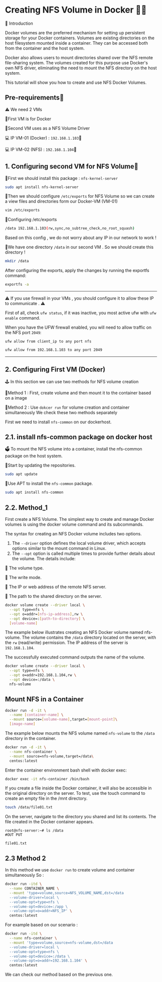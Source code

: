 # Creating NFS Volume in Docker 🐋💾



📝 Introduction

Docker volumes are the preferred mechanism for setting up persistent storage for your Docker containers. Volumes are existing directories on the host filesystem mounted inside a container. They can be accessed both from the container and the host system.

Docker also allows users to mount directories shared over the NFS remote file-sharing system. The volumes created for this purpose use Docker's own NFS driver, eliminating the need to mount the NFS directory on the host system.

This tutorial will show you how to create and use NFS Docker Volumes.

## Pre-requirements📑
⚠️ We need 2 VMs

🔸First VM is for Docker

🔸Second VM uses as a NFS Volume Driver


💻 IP VM-01 (Docker) : `192.168.1.103`🐋

💻 IP VM-02 (NFS) : `192.168.1.104`🐧

## 1. Configuring second VM for NFS Volume📑
🔺First we should install this package : `nfs-kernel-server`

```bash 
sudo apt install nfs-kernel-server
```

🔺Then we should configure `/etc/exports` for NFS Volume so we can create a view files and directories form our Docker-VM (VM-01)

```bash
vim /etc/exports
```

🔺Configuring /etc/exports
```bash
/data 192.168.1.103(rw,sync,no_subtree_check,no_root_squash)
```

Based on this config , we do not worry about any IP in our network to work !

🔺We have one directory `/data` in our second VM . So we should create this directory !
```bash
mkdir /data
```

After configuring the exports, apply the changes by running the exportfs command:

```bash
exportfs -a
```

**************

⚠️ If you use firewall in your VMs , you should configure it to allow these IP to communicate . ⚠️

First of all, check `ufw status`, if it was inactive, you most active ufw with `ufw enable` command.

When you have the UFW firewall enabled, you will need to allow traffic on the NFS port `2049`:

`ufw allow from client_ip to any port nfs`

```bash
ufw allow from 192.168.1.103 to any port 2049
```
**************

## 2. Configuring First VM (Docker)
🕹 In this section we can use two methods for NFS volume creation

🔸Method 1 : First, create volume and then mount it to the container based on a image

🔸Method 2 : Use `dokcer run` for volume creation and container simultaneously We check these two methods separately

First we need to install `nfs-common` on our dockerhost.
## 2.1. install nfs-common package on docker host


🗳 To mount the NFS volume into a container, install the nfs-common package on the host system.

🔺Start by updating the repositories.
```bash
sudo apt update
```
🔺Use APT to install the `nfs-common` package.
```bash
sudo apt install nfs-common
```
## 2.2. Method_1
First create a NFS Volume. The simplest way to create and manage Docker volumes is using the docker volume command and its subcommands.

The syntax for creating an NFS Docker volume includes two options.

1. The `--driver` option defines the local volume driver, which accepts options similar to the mount command in Linux.
2. The `--opt` option is called multiple times to provide further details about the volume.
The details include:

  🔹 The volume type.

  🔹 The write mode.

  🔹 The IP or web address of the remote NFS server.
 
  🔹 The path to the shared directory on the server.
```bash
docker volume create --driver local \
  --opt type=nfs \
  --opt o=addr=[nfs-ip-address],rw \
  --opt device=:[path-to-directory] \
  [volume-name]
```
The example below illustrates creating an NFS Docker volume named nfs-volume. The volume contains the `/data` directory located on the server, with the `rw` (read/write) permission. The IP address of the server is `192.168.1.104`.

The successfully executed command outputs the name of the volume.
```bash
docker volume create --driver local \
  --opt type=nfs \
  --opt o=addr=192.168.1.104,rw \
  --opt device=:/data \
  nfs-volume
```
## Mount NFS in a Container
```bash
docker run -d -it \
  --name [container-name] \
  --mount source=[volume-name],target=[mount-point]\
  [image-name]
```
The example below mounts the NFS volume named `nfs-volume` to the `/data` directory in the container.

```bash
docker run -d -it \
  --name nfs-container \
  --mount source=nfs-volume,target=/data\
  centos:latest
```
Enter the container environment bash shell with docker exec:
```bash
docker exec -it nfs-container /bin/bash
```
If you create a file inside the Docker container, it will also be accessible in the original directory on the server. To test, use the touch command to create an empty file in the /mnt directory.

```bash
touch /data/file01.txt
```

On the server, navigate to the directory you shared and list its contents. The file created in the Docker container appears.
```usage
root@nfs-server:~# ls /data
#OUT PUT

file01.txt
```
## 2.3 Method 2
In this method we use `docker run` to create volume and container simultaneously
So :
```bash
docker run -itd \
  --name CONTAINER_NAME \
  --mount 'type=volume,source=NFS_VOLUME_NAME,dst=/data
  --volume-driver=local \
  --volume-opt=type=nfs \
  --volume-opt=device=:/app \
  --volume-opt=o=addr=NFS_IP' \
  centos:latest
```

For example based on our scenario :
```bash
docker run -itd \
  --name nfs-container \
  --mount 'type=volume,source=nfs-volume,dst=/data
  --volume-driver=local \
  --volume-opt=type=nfs \
  --volume-opt=device=:/data \
  --volume-opt=o=addr=192.168.1.104' \
  centos:latest
```
We can check our method based on the previous one.



